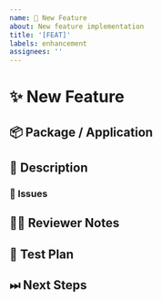 ```yaml
---
name: 🙋 New Feature
about: New feature implementation
title: '[FEAT]'
labels: enhancement
assignees: ''
---
```


<!---
Thanks for filing a pull request 😄 ! Before you submit, please check open/closed issues since someone might have pushed the same thing before!
-->

# ✨ New Feature

<!--- Provide a general summary of the new feature here -->

## 📦 Package / Application

<!-- In what package(s) or application(s) have you experienced this bug? -->
<!-- [e.g.: @sensenet/query or sn-dms-demo ] -->

## 📖 Description

<!---
Provide some background and a description of your work.
-->

### 🎫 Issues

<!---
* List and link relevant issues here.
-->

## 👩‍💻 Reviewer Notes

<!---
Provide some notes for reviewers to help them provide targeted feedback.
-->

## 📑 Test Plan

<!---
Please provide a summary of the tests affected by this work and any unique strategies employed in testing the feature.
-->

## ⏭ Next Steps

<!---
If there is relevant follow-up work to this PR, please list any existing issues or provide brief descriptions of what you would like to do next.
-->
